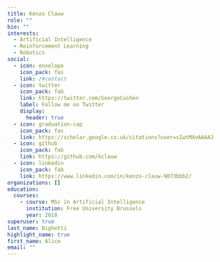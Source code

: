 ```yaml
---
title: Kenzo Clauw
role: ""
bio: ""
interests:
  - Artificial Intelligence
  - Reinforcement Learning
  - Robotics
social:
  - icon: envelope
    icon_pack: fas
    link: /#contact
  - icon: twitter
    icon_pack: fab
    link: https://twitter.com/GeorgeCushen
    label: Follow me on Twitter
    display:
      header: true
  - icon: graduation-cap
    icon_pack: fas
    link: https://scholar.google.co.uk/citations?user=sIwtMXoAAAAJ
  - icon: github
    icon_pack: fab
    link: https://github.com/kclauw
  - icon: linkedin
    icon_pack: fab
    link: https://www.linkedin.com/in/kenzo-clauw-9073bbb2/
organizations: []
education:
  courses:
    - course: MSc in Artificial Intelligence
      institution: Free University Brussels
      year: 2018
superuser: true
last_name: Bighetti
highlight_name: true
first_name: Alice
email: ""
---
```

